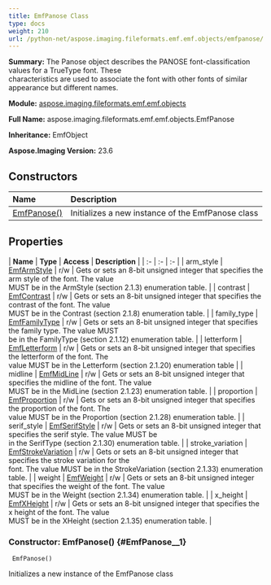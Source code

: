 ```yaml
---
title: EmfPanose Class
type: docs
weight: 210
url: /python-net/aspose.imaging.fileformats.emf.emf.objects/emfpanose/
---
```


**Summary:** The Panose object describes the PANOSE font-classification values for a TrueType font. These <br/>            characteristics are used to associate the font with other fonts of similar appearance but different names.

**Module:** [aspose.imaging.fileformats.emf.emf.objects](/imaging/python-net/aspose.imaging.fileformats.emf.emf.objects/)

**Full Name:** aspose.imaging.fileformats.emf.emf.objects.EmfPanose

**Inheritance:** EmfObject

**Aspose.Imaging Version:** 23.6

## **Constructors**
| **Name** | **Description** |
| :- | :- |
| [EmfPanose()](#EmfPanose__1) | Initializes a new instance of the EmfPanose class |
## **Properties**
| **Name** | **Type** | **Access** | **Description** |
| :- | :- | :- |
| arm_style | [EmfArmStyle](/imaging/python-net/aspose.imaging.fileformats.emf.emf.consts/emfarmstyle/) | r/w | Gets or sets an 8-bit unsigned integer that specifies the arm style of the font. The value <br/>            MUST be in the ArmStyle (section 2.1.3) enumeration table. |
| contrast | [EmfContrast](/imaging/python-net/aspose.imaging.fileformats.emf.emf.consts/emfcontrast/) | r/w | Gets or sets an 8-bit unsigned integer that specifies the contrast of the font. The value <br/>            MUST be in the Contrast (section 2.1.8) enumeration table. |
| family_type | [EmfFamilyType](/imaging/python-net/aspose.imaging.fileformats.emf.emf.consts/emffamilytype/) | r/w | Gets or sets an 8-bit unsigned integer that specifies the family type. The value MUST <br/>            be in the FamilyType (section 2.1.12) enumeration table. |
| letterform | [EmfLetterform](/imaging/python-net/aspose.imaging.fileformats.emf.emf.consts/emfletterform/) | r/w | Gets or sets an 8-bit unsigned integer that specifies the letterform of the font. The <br/>            value MUST be in the Letterform (section 2.1.20) enumeration table |
| midline | [EmfMidLine](/imaging/python-net/aspose.imaging.fileformats.emf.emf.consts/emfmidline/) | r/w | Gets or sets an 8-bit unsigned integer that specifies the midline of the font. The value <br/>            MUST be in the MidLine (section 2.1.23) enumeration table. |
| proportion | [EmfProportion](/imaging/python-net/aspose.imaging.fileformats.emf.emf.consts/emfproportion/) | r/w | Gets or sets an 8-bit unsigned integer that specifies the proportion of the font. The <br/>            value MUST be in the Proportion (section 2.1.28) enumeration table. |
| serif_style | [EmfSerifStyle](/imaging/python-net/aspose.imaging.fileformats.emf.emf.consts/emfserifstyle/) | r/w | Gets or sets an 8-bit unsigned integer that specifies the serif style. The value MUST be <br/>            in the SerifType (section 2.1.30) enumeration table. |
| stroke_variation | [EmfStrokeVariation](/imaging/python-net/aspose.imaging.fileformats.emf.emf.consts/emfstrokevariation/) | r/w | Gets or sets an 8-bit unsigned integer that specifies the stroke variation for the <br/>            font. The value MUST be in the StrokeVariation (section 2.1.33) enumeration table. |
| weight | [EmfWeight](/imaging/python-net/aspose.imaging.fileformats.emf.emf.consts/emfweight/) | r/w | Gets or sets an 8-bit unsigned integer that specifies the weight of the font. The value <br/>            MUST be in the Weight (section 2.1.34) enumeration table. |
| x_height | [EmfXHeight](/imaging/python-net/aspose.imaging.fileformats.emf.emf.consts/emfxheight/) | r/w | Gets or sets an 8-bit unsigned integer that specifies the x height of the font. The value <br/>            MUST be in the XHeight (section 2.1.35) enumeration table. |


### Constructor: EmfPanose() {#EmfPanose__1}


```
 EmfPanose() 
```

Initializes a new instance of the EmfPanose class

